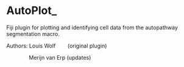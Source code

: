 # AutoPlot_
Fiji plugin for plotting and identifying cell data from the autopathway segmentation macro.

Authors: Louis Wolf&nbsp;&nbsp;&nbsp;&nbsp;&nbsp;&nbsp;&nbsp;&nbsp;(original plugin)

&nbsp;&nbsp;&nbsp;&nbsp;&nbsp;&nbsp;&nbsp;&nbsp;&nbsp;&nbsp;&nbsp;&nbsp;&nbsp;&nbsp;&nbsp;Merijn van Erp   (updates)

